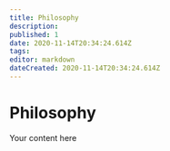 ```yaml
---
title: Philosophy
description: 
published: 1
date: 2020-11-14T20:34:24.614Z
tags: 
editor: markdown
dateCreated: 2020-11-14T20:34:24.614Z
---
```


# Philosophy
Your content here